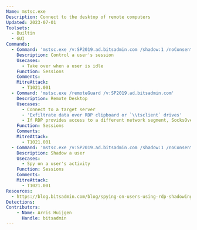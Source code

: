 ```yaml
---
Name: mstsc.exe
Description: Connect to the desktop of remote computers
Updated: 2023-07-01
Toolsets:
  - Builtin
  - GUI
Commands:
  - Command: 'mstsc.exe /v:SP2019.ad.bitsadmin.com /shadow:1 /noConsentPrompt /control'
    Description: Control a user's session
    Usecases:
      - Take over when a user is idle
    Function: Sessions
    Comments:
    MitreAttack:
      - T1021.001
  - Command: 'mstsc.exe /remoteGuard /v:SP2019.ad.bitsadmin.com'
    Description: Remote Desktop
    Usecases:
      - Connect to a target server
      - 'Exfiltrate data over RDP clipboard or `\\tsclient` drives'
      - If RDP provides access to a different network segment, SocksOverRDP can be used to pivot into that segment
    Function: Sessions
    Comments:
    MitreAttack:
      - T1021.001
  - Command: 'mstsc.exe /v:SP2019.ad.bitsadmin.com /shadow:1 /noConsentPrompt'
    Description: Shadow a user
    Usecases:
      - Spy on a user's activity
    Function: Sessions
    Comments:
    MitreAttack:
      - T1021.001
Resources:
  - https://blog.bitsadmin.com/blog/spying-on-users-using-rdp-shadowing
Detections:
Contributors:
    - Name: Arris Huijgen
      Handle: bitsadmin
---
```

